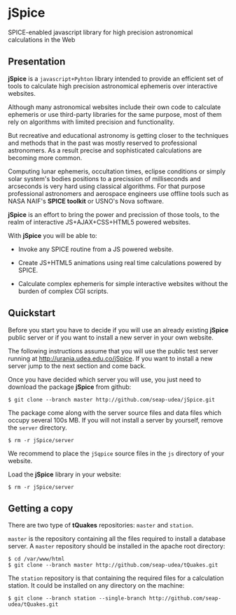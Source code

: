 # jSpice
SPICE-enabled javascript library for high precision astronomical calculations in the Web

Presentation
------------

**jSpice** is a ``javascript+Pyhton`` library intended to provide an
efficient set of tools to calculate high precision astronomical
ephemeris over interactive websites.

Although many astronomical websites include their own code to
calculate ephemeris or use third-party libraries for the same purpose,
most of them rely on algorithms with limited precision and
functionality.

But recreative and educational astronomy is getting closer to the
techniques and methods that in the past was mostly reserved to
professional astronomers.  As a result precise and sophisticated
calculations are becoming more common.

Computing lunar ephemeris, occultation times, eclipse conditions or
simply solar system's bodies positions to a precission of milliseconds
and arcseconds is very hard using classical algorithms.  For that
purpose professional astronomers and aerospace engineers use offline
tools such as NASA NAIF's **SPICE toolkit** or USNO's Nova software.

**jSpice** is an effort to bring the power and precission of those
tools, to the realm of interactive JS+AJAX+CSS+HTML5 powered websites.

With **jSpice** you will be able to:

- Invoke any SPICE routine from a JS powered website. 

- Create JS+HTML5 animations using real time calculations powered by
  SPICE.

- Calculate complex ephemeris for simple interactive websites without
  the burden of complex CGI scripts.

Quickstart
----------

Before you start you have to decide if you will use an already
existing **jSpice** public server or if you want to install a new
server in your own website.

The following instructions assume that you will use the public test
server running at http://urania.udea.edu.co/jSpice.  If you want to
install a new server jump to the next section and come back.

Once you have decided which server you will use, you just need to
download the package **jSpice** from github:

```
$ git clone --branch master http://github.com/seap-udea/jSpice.git
```

The package come along with the server source files and data files
which occupy several 100s MB.  If you will not install a server by
yourself, remove the ``server`` directory.

```
$ rm -r jSpice/server
```

We recommend to place the ``jSqpice`` source files in the ``js``
directory of your website.

Load the **jSpice** library in your website:

```
$ rm -r jSpice/server
```

Getting a copy
--------------

There are two type of **tQuakes** repositories: ``master`` and
``station``. 

``master`` is the repository containing all the files required to
install a database server. A ``master`` repository should be installed
in the apache root directory:

```
$ cd /var/www/html
$ git clone --branch master http://github.com/seap-udea/tQuakes.git
```

The ``station`` repository is that containing the required files for a
calculation station.  It could be installed on any directory on the machine:

```
$ git clone --branch station --single-branch http://github.com/seap-udea/tQuakes.git
```
